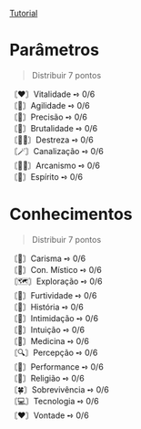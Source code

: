 [Tutorial](https://github.com/Masumikun/Another-World-RPG-/blob/a357f1a904161ebe04fe2a7ad283b076c98ac2f6/Systems/Function.md)

# Parâmetros
> Distribuir 7 pontos 

〘❤️〙Vitalidade ➺ 0/6<br>
〘👟️〙Agilidade ➺ 0/6<br>
〘🎯〙Precisão ➺ 0/6<br>
〘💪〙Brutalidade ➺ 0/6<br>
〘🤹‍♂️〙Destreza ➺ 0/6<br>
〘🪄〙Canalização ➺ 0/6<br>
〘🧙‍♂️〙Arcanismo ➺ 0/6<br>
〘🙏〙Espírito ➺ 0/6

# Conhecimentos
> Distribuir 7 pontos

〘💬〙Carisma ➺ 0/6<br>
〘🔮〙Con. Místico ➺ 0/6<br>
〘🗺️〙Exploração ➺ 0/6<br>
〘🥷〙Furtividade ➺ 0/6<br>
〘📖〙História ➺ 0/6<br>
〘🔪〙Intimidação ➺ 0/6<br>
〘🤍〙Intuição ➺ 0/6<br>
〘🥼〙Medicina ➺ 0/6<br>
〘🔍〙Percepção ➺ 0/6<br>
〘🎨〙Performance ➺ 0/6<br>
〘💠〙Religião ➺ 0/6<br>
〘🍀〙Sobrevivência ➺ 0/6<br>
〘💻〙Tecnologia ➺ 0/6<br>
〘♥️〙Vontade ➺ 0/6

